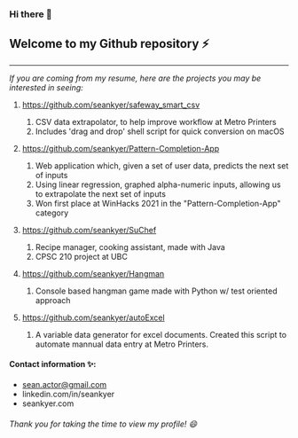 ### Hi there 👋

## Welcome to my Github repository ⚡
-------------------------------------
*If you are coming from my resume, here are the projects you may be interested in seeing:*
1. https://github.com/seankyer/safeway_smart_csv
   1. CSV data extrapolator, to help improve workflow at Metro Printers
   2. Includes 'drag and drop' shell script for quick conversion on macOS

2. https://github.com/seankyer/Pattern-Completion-App
   1. Web application which, given a set of user data, predicts the next set of inputs
   2. Using linear regression, graphed alpha-numeric inputs, allowing us to extrapolate the next set of inputs
   3. Won first place at WinHacks 2021 in the "Pattern-Completion-App" category
4. https://github.com/seankyer/SuChef
   1. Recipe manager, cooking assistant, made with Java
   2. CPSC 210 project at UBC
5. https://github.com/seankyer/Hangman
   1. Console based hangman game made with Python w/ test oriented approach
6. https://github.com/seankyer/autoExcel
   1. A variable data generator for excel documents. Created this script to automate mannual data entry at Metro Printers.
   
#### Contact information ✨:
* sean.actor@gmail.com
* linkedin.com/in/seankyer
* seankyer.com

###### Thank you for taking the time to view my profile! 😄
